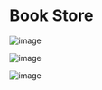 # Book Store

![image](https://user-images.githubusercontent.com/50363428/179742711-ac0dcc75-0865-4878-b0dc-2f13f4d451be.png)

![image](https://user-images.githubusercontent.com/50363428/179742853-ce87e30a-b45e-45d7-b969-d1ad36febca2.png)

![image](https://user-images.githubusercontent.com/50363428/179742997-741eb7b5-ca01-433f-9a54-7eaf9757e1aa.png)
